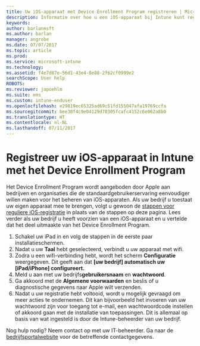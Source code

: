 ```yaml
---
title: Uw iOS-apparaat met Device Enrollment Program registreren | Microsoft Docs
description: Informatie over hoe u een iOS-apparaat bij Intune kunt registreren met DEP
keywords: 
author: barlanmsft
ms.author: barlan
manager: angrobe
ms.date: 07/07/2017
ms.topic: article
ms.prod: 
ms.service: microsoft-intune
ms.technology: 
ms.assetid: f4e7d87e-56d1-43e4-8e88-2f62cf0999e2
searchScope: User help
ROBOTS: 
ms.reviewer: japoehlm
ms.suite: ems
ms.custom: intune-enduser
ms.openlocfilehash: e29819ec65325ad69c51fd155047afa19769ccfa
ms.sourcegitcommit: bee30f4c9e04129d70305fcafc4152c6e062a8b0
ms.translationtype: HT
ms.contentlocale: nl-NL
ms.lasthandoff: 07/11/2017
---
```

# <a name="enroll-your-ios-device-in-intune-with-the-device-enrollment-program"></a>Registreer uw iOS-apparaat in Intune met het Device Enrollment Program

Het Device Enrollment Program wordt aangeboden door Apple aan bedrijven en organisaties die de standaardgebruikerservaring eenvoudiger willen maken voor het beheren van iOS-apparaten. Als uw bedrijf u toestaat uw eigen apparaat mee te brengen, volgt u gewoon de [stappen voor reguliere iOS-registratie](enroll-your-device-in-intune-ios.md) in plaats van de stappen op deze pagina. Lees verder als uw bedrijf u heeft voorzien van een iOS-apparaat en u vertelde dat het deel uitmaakte van het Device Enrollment Program.

1.  Schakel uw iPad in en volg de stappen in de eerste paar installatieschermen.
2.  Nadat u uw **Taal** hebt geselecteerd, verbindt u uw apparaat met wifi.
3.  Zodra u een wifi-verbinding hebt, wordt het scherm **Configuratie** weergegeven. Dit geeft aan dat **[uw bedrijf] automatisch uw [iPad/iPhone] configureert.**
4.  Meld u aan met uw bedrijfs**gebruikersnaam** en **wachtwoord**.
5.  Ga akkoord met de **Algemene voorwaarden** en beslis of u diagnostische gegevens naar Apple wilt verzenden.
6.  Nadat u uw registratie hebt voltooid, wordt u mogelijk gevraagd om meer acties te ondernemen. Dit kan bijvoorbeeld het invoeren van uw wachtwoord zijn voor toegang tot e-mail, een wachtwoordcode instellen of akkoord gaan met de installatie van toepassingen. Dit is allemaal op basis van wat ingesteld is door de Intune-beheerder van uw bedrijf.

Nog hulp nodig? Neem contact op met uw IT-beheerder. Ga naar de [bedrijfsportalwebsite](http://portal.manage.microsoft.com) voor de betreffende contactgegevens.
